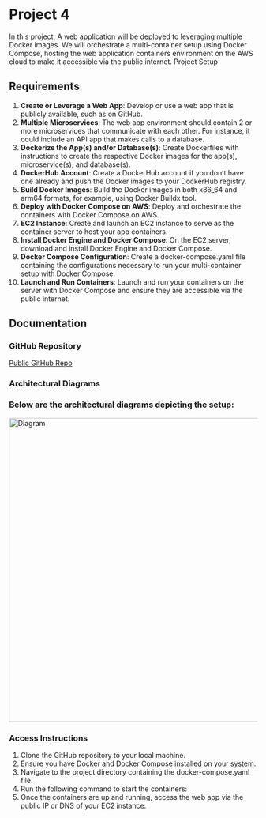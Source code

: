 # Project 4
In this project, A web application will be deployed to leveraging multiple Docker images. We will orchestrate a multi-container setup using Docker Compose, hosting the web application containers environment on the AWS cloud to make it accessible via the public internet.
Project Setup
## Requirements

1. **Create or Leverage a Web App**: Develop or use a web app that is publicly available, such as on GitHub.
2. **Multiple Microservices**: The web app environment should contain 2 or more microservices that communicate with each other. For instance, it could include an API app that makes calls to a database.
3. **Dockerize the App(s) and/or Database(s)**: Create Dockerfiles with instructions to create the respective Docker images for the app(s), microservice(s), and database(s).
4. **DockerHub Account**: Create a DockerHub account if you don’t have one already and push the Docker images to your DockerHub registry.
5. **Build Docker Images**: Build the Docker images in both x86_64 and arm64 formats, for example, using Docker Buildx tool.
6. **Deploy with Docker Compose on AWS**: Deploy and orchestrate the containers with Docker Compose on AWS.
7. **EC2 Instance**: Create and launch an EC2 instance to serve as the container server to host your app containers.
8. **Install Docker Engine and Docker Compose**: On the EC2 server, download and install Docker Engine and Docker Compose.
9. **Docker Compose Configuration**: Create a docker-compose.yaml file containing the configurations necessary to run your multi-container setup with Docker Compose.
10. **Launch and Run Containers**: Launch and run your containers on the server with Docker Compose and ensure they are accessible via the public internet.

## Documentation

### GitHub Repository
[Public GitHub Repo](link-to-your-github-repo)

### Architectural Diagrams
### Below are the architectural diagrams depicting the setup:<br>

<img width="615" alt="Diagram" src="[https://github.com/auzadeh7049/Projects/blob/main/Project4-Docker_%20Compose/Diagram.png]">


### Access Instructions
1. Clone the GitHub repository to your local machine.
2. Ensure you have Docker and Docker Compose installed on your system.
3. Navigate to the project directory containing the docker-compose.yaml file.
4. Run the following command to start the containers:
5. Once the containers are up and running, access the web app via the public IP or DNS of your EC2 instance.






